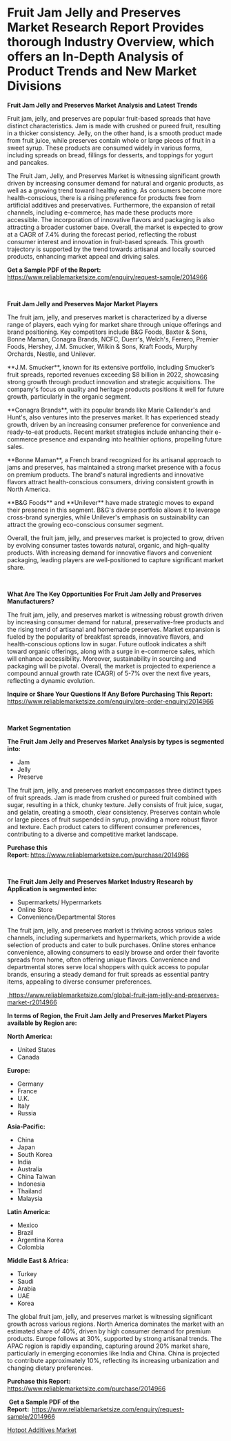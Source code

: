 <p><h1>Fruit Jam Jelly and Preserves Market Research Report Provides thorough Industry Overview, which offers an In-Depth Analysis of Product Trends and New Market Divisions</h1></p><p><strong>Fruit Jam Jelly and Preserves Market Analysis and Latest Trends</strong></p>
<p><p>Fruit jam, jelly, and preserves are popular fruit-based spreads that have distinct characteristics. Jam is made with crushed or pureed fruit, resulting in a thicker consistency. Jelly, on the other hand, is a smooth product made from fruit juice, while preserves contain whole or large pieces of fruit in a sweet syrup. These products are consumed widely in various forms, including spreads on bread, fillings for desserts, and toppings for yogurt and pancakes.</p><p>The Fruit Jam, Jelly, and Preserves Market is witnessing significant growth driven by increasing consumer demand for natural and organic products, as well as a growing trend toward healthy eating. As consumers become more health-conscious, there is a rising preference for products free from artificial additives and preservatives. Furthermore, the expansion of retail channels, including e-commerce, has made these products more accessible. The incorporation of innovative flavors and packaging is also attracting a broader customer base. Overall, the market is expected to grow at a CAGR of 7.4% during the forecast period, reflecting the robust consumer interest and innovation in fruit-based spreads. This growth trajectory is supported by the trend towards artisanal and locally sourced products, enhancing market appeal and driving sales.</p></p>
<p><strong>Get a Sample PDF of the Report:&nbsp;</strong> <a href="https://www.reliablemarketsize.com/enquiry/request-sample/2014966?utm_campaign=1833&utm_medium=2&utm_source=Github&utm_content=ia&utm_term=17012025&utm_id=fruit-jam-jelly-and-preserves">https://www.reliablemarketsize.com/enquiry/request-sample/2014966</a></p>
<p>&nbsp;</p>
<p><strong>Fruit Jam Jelly and Preserves Major Market Players</strong></p>
<p><p>The fruit jam, jelly, and preserves market is characterized by a diverse range of players, each vying for market share through unique offerings and brand positioning. Key competitors include B&G Foods, Baxter & Sons, Bonne Maman, Conagra Brands, NCFC, Duerr's, Welch's, Ferrero, Premier Foods, Hershey, J.M. Smucker, Wilkin & Sons, Kraft Foods, Murphy Orchards, Nestle, and Unilever.</p><p>**J.M. Smucker**, known for its extensive portfolio, including Smucker’s fruit spreads, reported revenues exceeding $8 billion in 2022, showcasing strong growth through product innovation and strategic acquisitions. The company's focus on quality and heritage products positions it well for future growth, particularly in the organic segment.</p><p>**Conagra Brands**, with its popular brands like Marie Callender's and Hunt's, also ventures into the preserves market. It has experienced steady growth, driven by an increasing consumer preference for convenience and ready-to-eat products. Recent market strategies include enhancing their e-commerce presence and expanding into healthier options, propelling future sales.</p><p>**Bonne Maman**, a French brand recognized for its artisanal approach to jams and preserves, has maintained a strong market presence with a focus on premium products. The brand's natural ingredients and innovative flavors attract health-conscious consumers, driving consistent growth in North America.</p><p>**B&G Foods** and **Unilever** have made strategic moves to expand their presence in this segment. B&G's diverse portfolio allows it to leverage cross-brand synergies, while Unilever's emphasis on sustainability can attract the growing eco-conscious consumer segment.</p><p>Overall, the fruit jam, jelly, and preserves market is projected to grow, driven by evolving consumer tastes towards natural, organic, and high-quality products. With increasing demand for innovative flavors and convenient packaging, leading players are well-positioned to capture significant market share.</p></p>
<p>&nbsp;</p>
<p><strong>What Are The Key Opportunities For Fruit Jam Jelly and Preserves Manufacturers?</strong></p>
<p><p>The fruit jam, jelly, and preserves market is witnessing robust growth driven by increasing consumer demand for natural, preservative-free products and the rising trend of artisanal and homemade preserves. Market expansion is fueled by the popularity of breakfast spreads, innovative flavors, and health-conscious options low in sugar. Future outlook indicates a shift toward organic offerings, along with a surge in e-commerce sales, which will enhance accessibility. Moreover, sustainability in sourcing and packaging will be pivotal. Overall, the market is projected to experience a compound annual growth rate (CAGR) of 5-7% over the next five years, reflecting a dynamic evolution.</p></p>
<p><strong>Inquire or Share Your Questions If Any Before Purchasing This Report:</strong> <a href="https://www.reliablemarketsize.com/enquiry/pre-order-enquiry/2014966?utm_campaign=1833&utm_medium=2&utm_source=Github&utm_content=ia&utm_term=17012025&utm_id=fruit-jam-jelly-and-preserves">https://www.reliablemarketsize.com/enquiry/pre-order-enquiry/2014966</a></p>
<p>&nbsp;</p>
<p><strong>Market Segmentation</strong></p>
<p><strong>The Fruit Jam Jelly and Preserves Market Analysis by types is segmented into:</strong></p>
<p><ul><li>Jam</li><li>Jelly</li><li>Preserve</li></ul></p>
<p><p>The fruit jam, jelly, and preserves market encompasses three distinct types of fruit spreads. Jam is made from crushed or pureed fruit combined with sugar, resulting in a thick, chunky texture. Jelly consists of fruit juice, sugar, and gelatin, creating a smooth, clear consistency. Preserves contain whole or large pieces of fruit suspended in syrup, providing a more robust flavor and texture. Each product caters to different consumer preferences, contributing to a diverse and competitive market landscape.</p></p>
<p><strong>Purchase this Report:&nbsp;</strong><a href="https://www.reliablemarketsize.com/purchase/2014966?utm_campaign=1833&utm_medium=2&utm_source=Github&utm_content=ia&utm_term=17012025&utm_id=fruit-jam-jelly-and-preserves">https://www.reliablemarketsize.com/purchase/2014966</a></p>
<p>&nbsp;</p>
<p><strong>The Fruit Jam Jelly and Preserves Market Industry Research by Application is segmented into:</strong></p>
<p><ul><li>Supermarkets/ Hypermarkets</li><li>Online Store</li><li>Convenience/Departmental Stores</li></ul></p>
<p><p>The fruit jam, jelly, and preserves market is thriving across various sales channels, including supermarkets and hypermarkets, which provide a wide selection of products and cater to bulk purchases. Online stores enhance convenience, allowing consumers to easily browse and order their favorite spreads from home, often offering unique flavors. Convenience and departmental stores serve local shoppers with quick access to popular brands, ensuring a steady demand for fruit spreads as essential pantry items, appealing to diverse consumer preferences.</p></p>
<p><a href="https://www.reliablemarketsize.com/global-fruit-jam-jelly-and-preserves-market-r2014966?utm_campaign=1833&utm_medium=2&utm_source=Github&utm_content=ia&utm_term=17012025&utm_id=fruit-jam-jelly-and-preserves">&nbsp;https://www.reliablemarketsize.com/global-fruit-jam-jelly-and-preserves-market-r2014966</a></p>
<p><strong>In terms of Region, the Fruit Jam Jelly and Preserves Market Players available by Region are:</strong></p>
<p>
    <p> <strong> North America: </strong>
        <ul>
            <li>United States</li>
            <li>Canada</li>
        </ul>
        </p> 
    <p> <strong> Europe: </strong>
        <ul>
            <li>Germany</li>
            <li>France</li>
            <li>U.K.</li>
            <li>Italy</li>
            <li>Russia</li>
        </ul>
        </p> 
    <p> <strong> Asia-Pacific: </strong>
        <ul>
            <li>China</li>
            <li>Japan</li>
            <li>South Korea</li>
            <li>India</li>
            <li>Australia</li>
            <li>China Taiwan</li>
            <li>Indonesia</li>
            <li>Thailand</li>
            <li>Malaysia</li>
        </ul>
        </p> 
    <p> <strong> Latin America: </strong>
        <ul>
            <li>Mexico</li>
            <li>Brazil</li>
            <li>Argentina Korea</li>
            <li>Colombia</li>
        </ul>
        </p> 
    <p> <strong> Middle East & Africa: </strong>
        <ul>
            <li>Turkey</li>
            <li>Saudi</li>
            <li>Arabia</li>
            <li>UAE</li>
            <li>Korea</li>
        </ul>
    </p>
    </p>
<p><p>The global fruit jam, jelly, and preserves market is witnessing significant growth across various regions. North America dominates the market with an estimated share of 40%, driven by high consumer demand for premium products. Europe follows at 30%, supported by strong artisanal trends. The APAC region is rapidly expanding, capturing around 20% market share, particularly in emerging economies like India and China. China is projected to contribute approximately 10%, reflecting its increasing urbanization and changing dietary preferences.</p></p>
<p><strong>Purchase this Report: </strong><a href="https://www.reliablemarketsize.com/purchase/2014966?utm_campaign=1833&utm_medium=2&utm_source=Github&utm_content=ia&utm_term=17012025&utm_id=fruit-jam-jelly-and-preserves">https://www.reliablemarketsize.com/purchase/2014966</a></p>
<p>&nbsp;<strong>Get a Sample PDF of the Report:&nbsp;&nbsp;</strong><a href="https://www.reliablemarketsize.com/enquiry/request-sample/2014966?utm_campaign=1833&utm_medium=2&utm_source=Github&utm_content=ia&utm_term=17012025&utm_id=fruit-jam-jelly-and-preserves">https://www.reliablemarketsize.com/enquiry/request-sample/2014966</a></p>
<p><strong></strong></p>
<p><p><a href="https://github.com/FassouRP/Market-Research-Report-List-6/blob/main/hotpot-additives-market.md?utm_campaign=1833&utm_medium=2&utm_source=Github&utm_content=ia&utm_term=17012025&utm_id=fruit-jam-jelly-and-preserves">Hotpot Additives Market</a></p></p>
